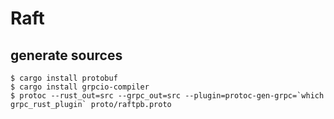 # Raft

generate sources
----------------

```
$ cargo install protobuf
$ cargo install grpcio-compiler
$ protoc --rust_out=src --grpc_out=src --plugin=protoc-gen-grpc=`which grpc_rust_plugin` proto/raftpb.proto
```

